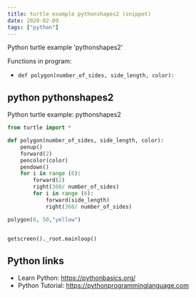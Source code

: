```yaml
---
title: turtle example pythonshapes2 (snippet)
date: 2020-02-09
tags: ["python"]
---
```

Python turtle example 'pythonshapes2'

Functions in program: 
* `def polygon(number_of_sides, side_length, color):`

## python pythonshapes2

Python turtle example: pythonshapes2

```python
from turtle import *

def polygon(number_of_sides, side_length, color):
	penup()
	forward(2)
	pencolor(color)
	pendown()
	for i in range (6):
		forward(2)
		right(360/ number_of_sides)
		for i in range (6):
			forward(side_length)
			right(360/ number_of_sides)

polygon(6, 50,"yellow")


getscreen()._root.mainloop()

```

## Python links

- Learn Python: https://pythonbasics.org/
- Python Tutorial: https://pythonprogramminglanguage.com
